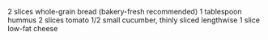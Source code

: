 2 slices whole-grain bread (bakery-fresh recommended)
1 tablespoon hummus
2 slices tomato
1/2 small cucumber, thinly sliced lengthwise
1 slice low-fat cheese
